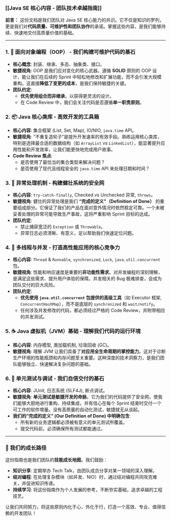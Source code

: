 ### [[Java SE 核心内容 - 团队技术卓越指南]]

**前言：** 这份文档是我们团队对 Java SE 核心能力的共识。它不仅是知识的罗列，更是我们对**代码质量、可维护性和团队协作**的承诺。掌握这些内容，是我们能够持续、快速地交付高质量价值的基础。

---

### 1. 🧰 面向对象编程（OOP） - 我们构建可维护代码的基石

*   **核心概念**: 封装、继承、多态、抽象类、接口。
*   **敏捷视角**: OOP 是我们应对变化的核心武器。遵循 **SOLID** 原则的 OOP 设计，能让我们在后续的 Sprint 中轻松地修改和扩展功能，而不会引发大规模重构。这直接**降低了变更的成本**，是我们保持敏捷的关键。
*   **团队约定**:
    *   **优先使用组合而非继承**，以获得更灵活的设计。
    *   在 Code Review 中，我们会关注代码是否遵循**单一职责原则**。

### 2. 📦 Java 核心类库 - 高效开发的工具箱

*   **核心内容**: 集合框架 (List, Set, Map), IO/NIO, `java.time` API。
*   **敏捷视角**: “不重复造轮子”是提升开发速率的有效手段。熟练运用核心类库，特别是选择最合适的数据结构（如 `ArrayList` vs `LinkedList`），能显著提升应用性能和开发效率，让我们能更快地完成用户故事。
*   **Code Review 焦点**:
    *   是否使用了最恰当的集合类型来解决问题？
    *   是否使用了现代且线程安全的 `java.time` API 来处理日期和时间？

### 3. 🔄 异常处理机制 - 构建健壮系统的安全网

*   **核心内容**: `try-catch-finally`, Checked vs Unchecked 异常, `throws`。
*   **敏捷视角**: 健壮的异常处理是我们 **“完成的定义”（Definition of Done）** 的重要组成部分。它保证了我们的产品在面对意外情况时依然稳定可靠。一个未被妥善处理的异常可能导致生产事故，这将严重影响 Sprint 目标的达成。
*   **团队约定**:
    *   禁止捕获宽泛的 `Exception` 或 `Throwable`。
    *   异常日志必须清晰、有意义，足以帮助我们快速定位问题。

### 4. 🧵 多线程与并发 - 打造高性能应用的核心竞争力

*   **核心内容**: `Thread` & `Runnable`, `synchronized`, `Lock`, `java.util.concurrent` 包。
*   **敏捷视角**: 性能和响应速度是重要的**非功能性需求**。对并发编程的深刻理解，是满足这些需求、提升用户体验的保障。并发相关的 Bug 极难排查，会成为团队交付的巨大风险。
*   **团队约定**:
    *   **优先使用 `java.util.concurrent` 包提供的高级工具**（如 Executor 框架, `ConcurrentHashMap`），而不是底层的 `synchronized` 和 `wait/notify`。
    *   任何涉及并发修改的代码，都必须经过严格的 Code Review，并附带相应的并发测试。

### 5. ☕ Java 虚拟机（JVM）基础 - 理解我们代码的运行环境

*   **核心内容**: 内存模型, 类加载机制, 垃圾回收 (GC)。
*   **敏捷视角**: 理解 JVM 让我们具备了**对应用全生命周期的掌控能力**。这对于诊断生产环境的性能瓶颈和内存问题至关重要。这种深度的技术洞察力，是我们团队能够独立、快速解决复杂问题的基础。

### 6. 🧪 单元测试与调试 - 我们自信交付的基石

*   **核心内容**: JUnit, 日志系统 (SLF4J), 断点调试。
*   **敏捷视角**: **单元测试是敏捷开发的命脉**。它为我们的代码提供了安全网，使我们能够大胆地进行重构、持续集成，并有信心在每个 Sprint 结束时交付一个可工作的软件增量。没有高质量的自动化测试，敏捷就无从谈起。
*   **我们的“完成的定义” (Our Definition of Done) 中明确包含**:
    *   所有新的业务逻辑都必须被有意义的单元测试所覆盖。
    *   提交代码前，必须确保所有测试都能通过。

---

### 🚀 我们的成长路径

这份指南也是我们团队的**技能成长地图**。我们鼓励：

*   **知识分享**: 定期举办 Tech Talk，由团队成员分享对某一领域的深入理解。
*   **结对编程**: 在处理复杂模块（如并发、NIO）时，通过结对编程共同攻克难关，并促进知识传递。
*   **持续学习**: 将这份指南作为个人发展的参考，不断夯实基础，追求卓越的工程技艺。

让我们共同努力，将这些原则内化于心，外化于行，打造一个高效、专业、值得信赖的开发团队！
